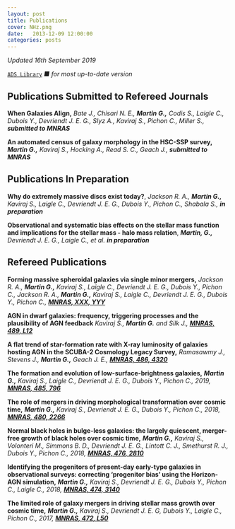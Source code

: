 ```yaml
---
layout: post
title: Publications
cover: NHz.png
date:   2013-12-09 12:00:00
categories: posts
---
```


*Updated 16th September 2019* 

[`ADS Library`](https://ui.adsabs.harvard.edu/public-libraries/nThU2Yw3SUytqSYjksZ8uA "ADS library") *&#9632; for most up-to-date version*

## Publications Submitted to Refereed Journals

**When Galaxies Align,** *Bate J., Chisari N. E.,* ***Martin G.,*** *Codis S., Laigle C., Dubois Y., Devriendt J. E. G., Slyz A., Kaviraj S., Pichon C.,
Miller S.,* ***submitted to MNRAS***

**An automated census of galaxy morphology in the HSC-SSP survey,** ***Martin G.,*** *Kaviraj S., Hocking A., Read S. C., Geach J.,* ***submitted to MNRAS***

## Publications In Preparation

**Why do extremely massive discs exist today?**, *Jackson R. A.,* ***Martin G.,*** *Kaviraj S., Laigle C., Devriendt J. E. G., Dubois Y., Pichon C., Shabala S.,* ***in preparation***

**Observational and systematic bias effects on the stellar mass function and implications for the stellar mass - halo mass relation**, ***Martin, G.,*** *Devriendt J. E. G., Laigle C., et al.* ***in preparation***

## Refereed Publications

**Forming massive spheroidal galaxies via single minor mergers,** *Jackson R. A.,* ***Martin G.,*** *Kaviraj S., Laigle C., Devriendt J. E. G., Dubois Y., Pichon C.,* *Jackson R. A.,* ***Martin G.,*** *Kaviraj S., Laigle C., Devriendt J. E. G., Dubois Y., Pichon C.,* [***MNRAS, XXX, YYY***](https://doi.org/10.1093/mnras/stz2440 "Jackson et al. 2019")

**AGN in dwarf galaxies: frequency, triggering processes and the plausibility of AGN feedback** *Kaviraj S.,* ***Martin G.*** *and Silk J.,* [***MNRAS, 489, L12***](https://doi.org/10.1093/mnrasl/slz102 "Kaviraj et al. 2019")

**A flat trend of star-formation rate with X-ray luminosity of galaxies hosting AGN in the SCUBA-2 Cosmology Legacy Survey,** *Ramasawmy J., Stevens J.,* ***Martin G.,*** *Geach J. E.,* [***MNRAS, 486, 4320***](https://doi.org/10.1093/mnras/stz1093 "Ramasawmy et al. 2019")

**The formation and evolution of low-surface-brightness galaxies,** ***Martin G.,*** *Kaviraj S., Laigle C., Devriendt J. E. G., Dubois Y., Pichon C., 2019,* [***MNRAS, 485, 796***](https://doi.org/10.1093/mnras/stz356 "G. Martin et al. 2019")

**The role of mergers in driving morphological transformation over cosmic time,** ***Martin G.,*** *Kaviraj S., Devriendt J. E. G., Dubois
Y., Pichon C., 2018,* [***MNRAS, 480, 2266***](https://doi.org/10.1093/mnras/sty1936 "G. Martin et al. 2018")

**Normal black holes in bulge-less galaxies: the largely quiescent, merger-free growth of black holes over cosmic time,** ***Martin G.,*** *Kaviraj S., Volonteri M., Simmons B. D., Devriendt J. E. G., Lintott C. J., Smethurst R. J., Dubois Y., Pichon C., 2018,* [***MNRAS, 476, 2810***](https://doi.org/10.1093/mnras/sty324 "G. Martin et al. 2018")

**Identifying the progenitors of present-day early-type galaxies in observational surveys: correcting ‘progenitor bias’ using the
Horizon-AGN simulation,** ***Martin G.,*** *Kaviraj S., Devriendt J. E. G., Dubois Y., Pichon C., Laigle C., 2018,* [***MNRAS, 474, 3140***](https://doi.org/10.1093/mnras/stx3057 "G. Martin et al. 2018")

**The limited role of galaxy mergers in driving stellar mass growth over cosmic time,** ***Martin G.,*** *Kaviraj S., Devriendt J. E. G,
Dubois Y., Laigle C., Pichon C., 2017,* [***MNRAS, 472, L50***](https://doi.org/10.1093/mnrasl/slx136 "G. Martin et al. 2017")
